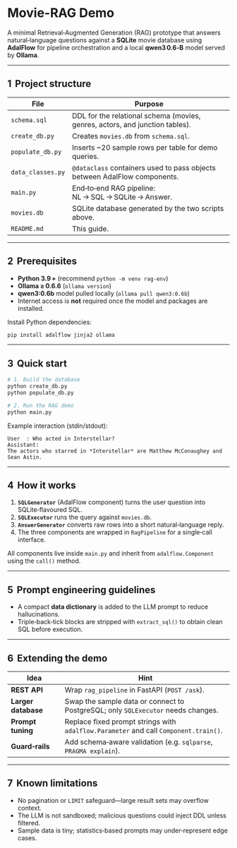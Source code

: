 # Movie-RAG Demo

A minimal Retrieval‑Augmented Generation (RAG) prototype that answers natural‑language questions against a **SQLite** movie database using **AdalFlow** for pipeline orchestration and a local **qwen3 0.6‑B** model served by **Ollama**.

---

## 1  Project structure

| File              | Purpose                                                                      |
| ----------------- | ---------------------------------------------------------------------------- |
| `schema.sql`      | DDL for the relational schema (movies, genres, actors, and junction tables). |
| `create_db.py`    | Creates `movies.db` from `schema.sql`.                                       |
| `populate_db.py`  | Inserts \~20 sample rows per table for demo queries.                         |
| `data_classes.py` | `@dataclass` containers used to pass objects between AdalFlow components.    |
| `main.py`         | End‑to‑end RAG pipeline: NL → SQL → SQLite → Answer.                         |
| `movies.db`       | SQLite database generated by the two scripts above.                          |
| `README.md`       | This guide.                                                                  |

---

## 2  Prerequisites

* **Python 3.9 +**  (recommend `python -m venv rag-env`)
* **Ollama ≥ 0.6.6**  (`ollama version`)
* **qwen3:0.6b** model pulled locally (`ollama pull qwen3:0.6b`)
* Internet access is **not** required once the model and packages are installed.

Install Python dependencies:

```bash
pip install adalflow jinja2 ollama
```

---

## 3  Quick start

```bash
# 1. Build the database
python create_db.py
python populate_db.py

# 2. Run the RAG demo
python main.py
```

Example interaction (stdin/stdout):

```text
User  : Who acted in Interstellar?
Assistant:
The actors who starred in *Interstellar* are Matthew McConaughey and Sean Astin.
```

---

## 4  How it works

1. **`SQLGenerator`** (AdalFlow component) turns the user question into SQLite‑flavoured SQL.
2. **`SQLExecutor`** runs the query against `movies.db`.
3. **`AnswerGenerator`** converts raw rows into a short natural‑language reply.
4. The three components are wrapped in `RagPipeline` for a single‑call interface.

All components live inside `main.py` and inherit from `adalflow.Component` using the `call()` method.

---

## 5  Prompt engineering guidelines

* A compact **data dictionary** is added to the LLM prompt to reduce hallucinations.
* Triple‑back‑tick blocks are stripped with `extract_sql()` to obtain clean SQL before execution.

---

## 6  Extending the demo

| Idea                | Hint                                                                                 |
| ------------------- | ------------------------------------------------------------------------------------ |
| **REST API**        | Wrap `rag_pipeline` in FastAPI (`POST /ask`).                                        |
| **Larger database** | Swap the sample data or connect to PostgreSQL; only `SQLExecutor` needs changes.      |
| **Prompt tuning**   | Replace fixed prompt strings with `adalflow.Parameter` and call `Component.train()`. |
| **Guard‑rails**     | Add schema‑aware validation (e.g. `sqlparse`, `PRAGMA explain`).                     |

---

## 7  Known limitations

* No pagination or `LIMIT` safeguard—large result sets may overflow context.
* The LLM is not sandboxed; malicious questions could inject DDL unless filtered.
* Sample data is tiny; statistics‑based prompts may under‑represent edge cases.
